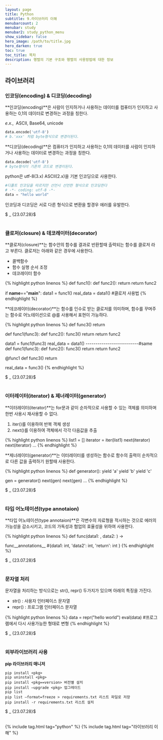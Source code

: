 ```yaml
---
layout: page
title: Python
subtitle: 9.라이브러리 이해
menubarcount: 2
menubar: study
menubar2: study_python_menu
show_sidebar: false
hero_image: /path/to/title.jpg
hero_darken: true
toc: true
toc_title: 목차
description: 행렬의 기본 구조와 행렬의 사용방법에 대한 정보
---
```


## **라이브러리**

### **인코딩(encoding) & 디코딩(decoding)**

**인코딩(encoding)**은 사람이 인지하거나 사용하는 데이터를 컴퓨터가 인지하고 사용하는 0,1의 데이터로 변경하는 과정을 칭한다.

$e.x.,\;$ ASCII, Base64, unicode

```python
data.encode('utf-8')
# b.'xxx' 처럼 byte형식으로 변경이된다.
```

**디코딩(decoding)**은 컴퓨터가 인지하고 사용하는 0,1의 데이터를 사람이 인지하거나 사용하는 데이터로 변경하는 과정을 칭한다.

```python
data.decode('utf-8')
# byte형식이 기존의 코드로 변경이된다.
```

python은 utf-8(3.x) ASCII(2.x)을 기본 인코딩으로 사용한다.

```python
#디폴트 인코딩을 따르지만 선언시 선언한 형식으로 인코딩한다
# -*- coding: utf-8 -*-
data = "hello world"
```

인코딩과 디코딩은 서로 다른 형식으로 변환을 할경우 에러를 유발한다.

$ _ {23.07.28}$<br/><br/>

### **클로저(closure) & 데코레이터(decorator)**

**클로저(closure)**는 함수안의 함수를 결과로 반환할때 출력되는 함수를 클로저 라고 부른다. 클로저는 아래와 같은 경우에 사용한다.

* 콜백함수
* 함수 실행 순서 조정
* 데코레이터 함수

{% highlight python linenos %}
def func1():
  def func2():
    return <output2>
  return func2

if __name__=="__main__":
  data1 = func1()
  real_data = data1() #클로저 사용법
{% endhighlight %}

**데코레이터(decorator)**는 함수를 인수로 받는 클로저를 의미하며, 함수를 꾸며주는 함수로 어노테이션으로 @를 사용해서 표현이 가능하다.

{% highlight python linenos %}
def func3()
  return <output3>

def func1(func3):
  def func2():
    func3()
    return <output2>
  return func2

data1 = func1(func3)
real_data = data1()
---------------------------#same
def func1(func3):
  def func2():
    func3()
    return <output2>
  return func2

@func1
def func3()
  return <output3>

real_data = func3()
{% endhighlight %}

$ _ {23.07.28}$<br/><br/>

### **이터레이터(iterator) & 제너레이터(generator)**

**이터레이터(iterator)**는 for문과 같이 순차적으로 사용할 수 있는 객체를 의미하며 한번 사용시 재사용할 수 없다.

1. iter()를 이용하여 반복 객체 생성
2. next()를 이용하여 객체에서 각각 다음값을 추출

{% highlight python linenos %}
list1 = []
iterator = iter(list1)
next(iterator)
next(iterator)
...
{% endhighlight %}

**제너레이터(generator)**는 이터레이터를 생성하는 함수로 함수의 출력이 순차적으로 다른 값을 출력하기 원할때 사용한다.

{% highlight python linenos %}
def generator():
  yield 'a'
  yield 'b'
  yield 'c'

gen = generator()
next(gen)
next(gen)
...
{% endhighlight %}

$ _ {23.07.28}$<br/><br/>

### **타입 어노테이션(type annotaion)**

**타입 어노테이션(type annotaion)**은 각변수의 자료형을 적시하는 것으로 에러의 가능성을 감소시키고, 코드의 가독성과 협업의 효율성을 위하여 사용한다.

{% highlight python linenos %}
def func(data1: <type>, data2: <type>) -> <type>

func__annotations__
#{data1: int, 'data2': int, 'return': int }
{% endhighlight %}

$ _ {23.07.28}$<br/><br/>

### **문자열 처리**

문자열을 처리하는 방식으로는 str(), repr() 두가지가 있으며 아래의 특징을 가진다.

* str() : 사용자 인터페이스 문자열
* repr() : 프로그램 인터페이스 문자열

{% highlight python linenos %}
data = repr("hello world")
eval(data) #프로그램에서 다시 사용가능한 형태로 변형
{% endhighlight %}

$ _ {23.07.28}$<br/><br/>

### **외부라이브러리 사용**

**pip 라이브러리 매니저**

```
pip install <pkg>
pip uninstall <pkg>
pip install <pkg==version> 버전별 설치
pip install —upgrade <pkg> 업그레이드
pip list
pip list —format=freeze > requirements.txt 리스트 파일로 저장
pip install -r requirements.txt 리스트 설치
```

$ _ {23.07.28}$<br/><br/>

{% include tag.html tag="python" %}  {% include tag.html tag="라이브러리 이해" %}